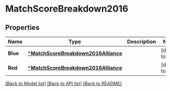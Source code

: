 # MatchScoreBreakdown2016

## Properties
Name | Type | Description | Notes
------------ | ------------- | ------------- | -------------
**Blue** | [***MatchScoreBreakdown2016Alliance**](Match_Score_Breakdown_2016_Alliance.md) |  | [default to null]
**Red** | [***MatchScoreBreakdown2016Alliance**](Match_Score_Breakdown_2016_Alliance.md) |  | [default to null]

[[Back to Model list]](../README.md#documentation-for-models) [[Back to API list]](../README.md#documentation-for-api-endpoints) [[Back to README]](../README.md)

